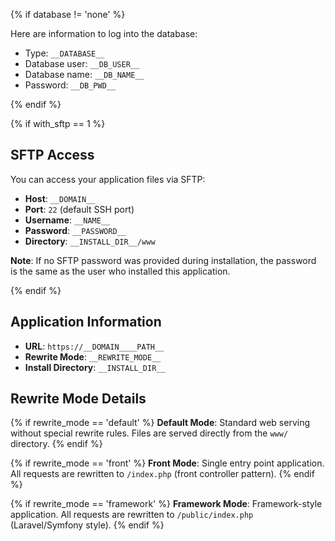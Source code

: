 {% if database != 'none' %}

Here are information to log into the database:

- Type: `__DATABASE__`
- Database user: `__DB_USER__`
- Database name: `__DB_NAME__`
- Password: `__DB_PWD__`

{% endif %}

{% if with_sftp == 1 %}

## SFTP Access

You can access your application files via SFTP:

- **Host**: `__DOMAIN__`
- **Port**: `22` (default SSH port)
- **Username**: `__NAME__`
- **Password**: `__PASSWORD__`
- **Directory**: `__INSTALL_DIR__/www`

**Note**: If no SFTP password was provided during installation, the password is the same as the user who installed this application.

{% endif %}

## Application Information

- **URL**: `https://__DOMAIN____PATH__`
- **Rewrite Mode**: `__REWRITE_MODE__`
- **Install Directory**: `__INSTALL_DIR__`

## Rewrite Mode Details

{% if rewrite_mode == 'default' %}
**Default Mode**: Standard web serving without special rewrite rules. Files are served directly from the `www/` directory.
{% endif %}

{% if rewrite_mode == 'front' %}
**Front Mode**: Single entry point application. All requests are rewritten to `/index.php` (front controller pattern).
{% endif %}

{% if rewrite_mode == 'framework' %}
**Framework Mode**: Framework-style application. All requests are rewritten to `/public/index.php` (Laravel/Symfony style).
{% endif %}

